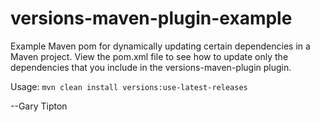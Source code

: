 # versions-maven-plugin-example
Example Maven pom for dynamically updating certain dependencies in a Maven project.
View the pom.xml file to see how to update only the dependencies that you include in the versions-maven-plugin plugin.

Usage: ```mvn clean install versions:use-latest-releases```

--Gary Tipton
